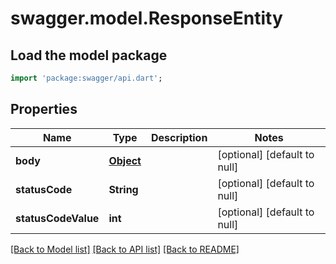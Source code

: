 # swagger.model.ResponseEntity

## Load the model package
```dart
import 'package:swagger/api.dart';
```

## Properties
Name | Type | Description | Notes
------------ | ------------- | ------------- | -------------
**body** | [**Object**](Object.md) |  | [optional] [default to null]
**statusCode** | **String** |  | [optional] [default to null]
**statusCodeValue** | **int** |  | [optional] [default to null]

[[Back to Model list]](../README.md#documentation-for-models) [[Back to API list]](../README.md#documentation-for-api-endpoints) [[Back to README]](../README.md)

